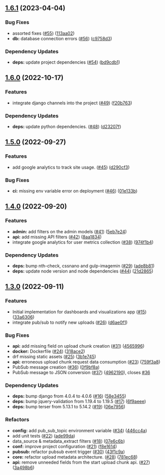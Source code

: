 ## [1.6.1](https://github.com/savannahghi/idr-server/compare/v1.6.0...v1.6.1) (2023-04-04)


### Bug Fixes

* assorted fixes ([#55](https://github.com/savannahghi/idr-server/issues/55)) ([113aa02](https://github.com/savannahghi/idr-server/commit/113aa02e203ee3b57f2a7ebbde2b7a7552057bf8))
* **db:** database connection errors ([#56](https://github.com/savannahghi/idr-server/issues/56)) ([c9758d3](https://github.com/savannahghi/idr-server/commit/c9758d3787d04eb25491b4c77e7ccc58cc7b41a2))


### Dependency Updates

* **deps:** update project dependencies ([#54](https://github.com/savannahghi/idr-server/issues/54)) ([bd9cdb1](https://github.com/savannahghi/idr-server/commit/bd9cdb14978ed998384e0eeceed3b269b7f2d981))

## [1.6.0](https://github.com/savannahghi/idr-server/compare/v1.5.0...v1.6.0) (2022-10-17)


### Features

* integrate django channels into the project ([#49](https://github.com/savannahghi/idr-server/issues/49)) ([f20b763](https://github.com/savannahghi/idr-server/commit/f20b7637a55198242aa081174da0c237defca952))


### Dependency Updates

* **deps:** update python dependencies. ([#48](https://github.com/savannahghi/idr-server/issues/48)) ([d23207f](https://github.com/savannahghi/idr-server/commit/d23207fa49292ebc40b24aad722d8f7b2694e664))

## [1.5.0](https://github.com/savannahghi/idr-server/compare/v1.4.0...v1.5.0) (2022-09-27)


### Features

* add google analytics to track site usage. ([#45](https://github.com/savannahghi/idr-server/issues/45)) ([d290cf3](https://github.com/savannahghi/idr-server/commit/d290cf3bfb09f5c4dbf24ab721001e3c471afce0))


### Bug Fixes

* **ci:**  missing env variable error on deployment ([#46](https://github.com/savannahghi/idr-server/issues/46)) ([01e133b](https://github.com/savannahghi/idr-server/commit/01e133b049b504f7ce9e6f7c3a89a2bbcdf59996))

## [1.4.0](https://github.com/savannahghi/idr-server/compare/v1.3.0...v1.4.0) (2022-09-20)


### Features

* **admin:** add filters on the admin models ([#41](https://github.com/savannahghi/idr-server/issues/41)) ([5eb7e24](https://github.com/savannahghi/idr-server/commit/5eb7e249b6f3e1b644f37cf351d086038bb55e95))
* **api:** add missing API filters ([#42](https://github.com/savannahghi/idr-server/issues/42)) ([8aa1834](https://github.com/savannahghi/idr-server/commit/8aa1834bbf7e9e45bd27f03120d7d0e1d2a51bb4))
* integrate google analytics for user metrics collection ([#38](https://github.com/savannahghi/idr-server/issues/38)) ([974f1b4](https://github.com/savannahghi/idr-server/commit/974f1b45285f58d780e33c4c2eb26085975c772e))


### Dependency Updates

* **deps:** bump nth-check, cssnano and gulp-imagemin ([#29](https://github.com/savannahghi/idr-server/issues/29)) ([ade8b81](https://github.com/savannahghi/idr-server/commit/ade8b816807e798fd1ecf0ee9b22f65b7d20faf6))
* **deps:** update node version and node dependencies ([#44](https://github.com/savannahghi/idr-server/issues/44)) ([21d2865](https://github.com/savannahghi/idr-server/commit/21d28658a71f9117e8f3687c63f9b7f2b78ac51a))

## [1.3.0](https://github.com/savannahghi/idr-server/compare/v1.2.0...v1.3.0) (2022-09-11)


### Features

* Initial implementation for dashboards and visualizations app ([#15](https://github.com/savannahghi/idr-server/issues/15)) ([33a6306](https://github.com/savannahghi/idr-server/commit/33a6306788fddaf7fddab2fab43281270f5c766e))
* integrate pub/sub to notify new uploads ([#26](https://github.com/savannahghi/idr-server/issues/26)) ([d6ae0f1](https://github.com/savannahghi/idr-server/commit/d6ae0f1436d0720f59f50f04f830a349db3c7bfe))


### Bug Fixes

* **api:** add missing field on upload chunk creation ([#31](https://github.com/savannahghi/idr-server/issues/31)) ([4565996](https://github.com/savannahghi/idr-server/commit/4565996c5511bf00b0d431be5576b5097b694df0))
* **docker:** Dockerfile ([#24](https://github.com/savannahghi/idr-server/issues/24)) ([318ace2](https://github.com/savannahghi/idr-server/commit/318ace2e1bda07b856baa7788465b8e808c14572))
* drf missing static assets ([#25](https://github.com/savannahghi/idr-server/issues/25)) ([3b1e745](https://github.com/savannahghi/idr-server/commit/3b1e745d67f0e8cd245d8333826b856f954c50dd))
* **api:** erroneous upload chunk request data consumption ([#23](https://github.com/savannahghi/idr-server/issues/23)) ([759f3a8](https://github.com/savannahghi/idr-server/commit/759f3a8e37dfbd30f1bbf1fc093f285db1a76042))
* PubSub message creation ([#36](https://github.com/savannahghi/idr-server/issues/36)) ([0f9bf8a](https://github.com/savannahghi/idr-server/commit/0f9bf8a3956228747b0411c5916ee6c8b2133002))
* PubSub message to JSON conversion ([#37](https://github.com/savannahghi/idr-server/issues/37)) ([4962190](https://github.com/savannahghi/idr-server/commit/49621906cb087b056f10d96c435cc67d0b56987b)), closes [#36](https://github.com/savannahghi/idr-server/issues/36)


### Dependency Updates

* **deps:** bump django from 4.0.4 to 4.0.6 ([#16](https://github.com/savannahghi/idr-server/issues/16)) ([58e3455](https://github.com/savannahghi/idr-server/commit/58e34559983c2b5a51f58483459b5d18292498fa))
* **deps:** bump jquery-validation from 1.19.4 to 1.19.5 ([#17](https://github.com/savannahghi/idr-server/issues/17)) ([6f9aeee](https://github.com/savannahghi/idr-server/commit/6f9aeeebaa054d425515c934af6b8f13c232410f))
* **deps:** bump terser from 5.13.1 to 5.14.2 ([#19](https://github.com/savannahghi/idr-server/issues/19)) ([06e7956](https://github.com/savannahghi/idr-server/commit/06e79566f1a538fe50c3f78d480bc71ee33b30fa))


### Refactors

* **config:** add pub_sub_topic environment variable ([#34](https://github.com/savannahghi/idr-server/issues/34)) ([446cc4a](https://github.com/savannahghi/idr-server/commit/446cc4a1f6393b5aefe25fc93aefc26a2a1fe703))
* add unit tests ([#22](https://github.com/savannahghi/idr-server/issues/22)) ([ade99da](https://github.com/savannahghi/idr-server/commit/ade99da1745c310f454dc27d10bff134628c9fa6))
* data_source & metadata_extract filters ([#18](https://github.com/savannahghi/idr-server/issues/18)) ([07e6c6b](https://github.com/savannahghi/idr-server/commit/07e6c6b1dc5827ed00731fc3020f3c96cf2fad66))
* **conf:** improve project configuration ([#21](https://github.com/savannahghi/idr-server/issues/21)) ([f8e1614](https://github.com/savannahghi/idr-server/commit/f8e16143b63112e9de9362dda6fe156e295d7a6e))
* **pubsub:** refactor pubsub event trigger ([#30](https://github.com/savannahghi/idr-server/issues/30)) ([43f1c9a](https://github.com/savannahghi/idr-server/commit/43f1c9a9f5329aee687c14ed293ac6bda97840f1))
* **core:** refactor upload metadata architecture. ([#28](https://github.com/savannahghi/idr-server/issues/28)) ([781ec68](https://github.com/savannahghi/idr-server/commit/781ec68cca7be4b556102007ac49ff9b8f358c58))
* **api:** remove unneeded fields from the start upload chunk api. ([#27](https://github.com/savannahghi/idr-server/issues/27)) ([3a498b6](https://github.com/savannahghi/idr-server/commit/3a498b68a6076dc376281226c89938451f93b519))
